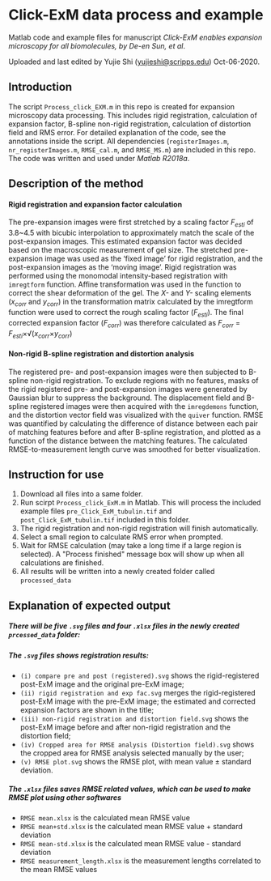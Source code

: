 # Click-ExM data process and example
Matlab code and example files for manuscript *Click-ExM enables expansion microscopy for all biomolecules, by De-en Sun, et al*.

Uploaded and last edited by Yujie Shi (yujieshi@scripps.edu) Oct-06-2020.

## Introduction
The script `Process_click_EXM.m` in this repo is created for expansion microscopy data processing. This includes rigid registration, calculation of expansion factor, 
B-spline non-rigid registration, calculation of distortion field and RMS error. For detailed explanation of the code, see the annotations inside the script. 
All dependencies (`registerImages.m`, `nr_registerImages.m`, `RMSE_cal.m`, and `RMSE_MS.m`) are included in this repo. The code was written and used under *Matlab R2018a*.

## Description of the method
#### Rigid registration and expansion factor calculation
The pre-expansion images were first stretched by a scaling factor *F<sub>esti</sub>* of 3.8~4.5 with bicubic interpolation to approximately 
match the scale of the post-expansion images. 
This estimated expansion factor was decided based on the macroscopic measurement of gel size. 
The stretched pre-expansion image was used as the ‘fixed image’ for rigid registration, and the post-expansion images as the ‘moving image’. 
Rigid registration was performed using the monomodal intensity-based registration with `imregtform` function. 
Affine transformation was used in the function to correct the shear deformation of the gel. 
The *X-* and *Y-* scaling elements (*x<sub>corr</sub>* and *y<sub>corr</sub>*) in the transformation matrix calculated by the imregtform function were used to correct the rough 
scaling factor (*F<sub>esti</sub>*). 
The final corrected expansion factor (*F<sub>corr</sub>*) was therefore calculated as 
*F<sub>corr</sub>* = *F<sub>esti</sub>*&times;&radic;(*x<sub>corr</sub>*&times;*y<sub>corr</sub>*)
#### Non-rigid B-spline registration and distortion analysis
The registered pre- and post-expansion images were then subjected to B-spline non-rigid registration. 
To exclude regions with no features, masks of the rigid registered pre- and post-expansion images were generated by Gaussian blur to suppress the background. 
The displacement field and B-spline registered images were then acquired with the `imregdemons` function, 
and the distortion vector field was visualized with the `quiver` function. 
RMSE was quantified by calculating the difference of distance between each pair of matching features before and after B-spline registration, 
and plotted as a function of the distance between the matching features. The calculated RMSE-to-measurement length curve was smoothed for better visualization.

## Instruction for use
1. Download all files into a same folder.
2. Run scirpt `Process_click_ExM.m` in Matlab. This will process the included example files `pre_Click_ExM_tubulin.tif` and `post_Click_ExM_tubulin.tif` included in this folder.
3. The rigid registration and non-rigid registration will finish automatically.
4. Select a small region to calculate RMS error when prompted.
5. Wait for RMSE calculation (may take a long time if a large region is selected). A "Process finished" message box will show up when all calculations are finished.
6. All results will be written into a newly created folder called `processed_data`

## Explanation of expected output
##### There will be five `.svg` files and four `.xlsx` files in the newly created `prcessed_data` folder:
##### The `.svg` files shows registration results:
* `(i) compare pre and post (registered).svg` shows the rigid-registered post-ExM image and the original pre-ExM image;
* `(ii) rigid registration and exp fac.svg` merges the rigid-registered post-ExM image with the pre-ExM image; the estimated and corrected expansion factors are shown in the title;
* `(iii) non-rigid registration and distortion field.svg` shows the post-ExM image before and after non-rigid registration and the distortion field;
* `(iv) Cropped area for RMSE analysis (Distortion field).svg` shows the cropped area for RMSE analysis selected manually by the user;
* `(v) RMSE plot.svg` shows the RMSE plot, with mean value &plusmn; standard deviation.
##### The `.xlsx` files saves RMSE related values, which can be used to make RMSE plot using other softwares
- `RMSE mean.xlsx` is the calculated mean RMSE value
- `RMSE mean+std.xlsx` is the calculated mean RMSE value + standard deviation
- `RMSE mean-std.xlsx` is the calculated mean RMSE value - standard deviation
- `RMSE measurement_length.xlsx` is the measurement lengths correlated to the mean RMSE values


